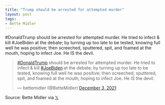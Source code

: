 ```yaml
---
title: "Trump should be arrested for attempted murder"
layout: post
tags:
- Bette Midler
---
```


\#DonaldTrump should be arrested for attempted murder. He tried to infect &amp; kill #JoeBiden at the debate; by turning up too late to be tested, knowing full well he was positive; then screeched, sputtered, spit, and foamed at the mouth, hoping to infect Joe. He IS the devil.

<blockquote class="twitter-tweet"><p lang="en" dir="ltr"><a href="https://twitter.com/hashtag/DonaldTrump?src=hash&amp;ref_src=twsrc%5Etfw">#DonaldTrump</a> should be arrested for attempted murder. He tried to infect &amp; kill <a href="https://twitter.com/hashtag/JoeBiden?src=hash&amp;ref_src=twsrc%5Etfw">#JoeBiden</a> at the debate; by turning up too late to be tested, knowing full well he was positive; then screeched, sputtered, spit, and foamed at the mouth, hoping to infect Joe. He IS the devil.</p>&mdash; bettemidler (@BetteMidler) <a href="https://twitter.com/BetteMidler/status/1466668751563198465?ref_src=twsrc%5Etfw">December 3, 2021</a></blockquote> <script async src="https://platform.twitter.com/widgets.js" charset="utf-8"></script>

Source: Bette Midler via [&#x1D54F;](https://x.com)
